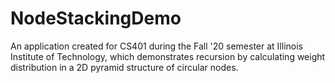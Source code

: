 # NodeStackingDemo
An application created for CS401 during the Fall '20 semester at Illinois Institute of Technology, which demonstrates recursion by calculating weight distribution in a 2D pyramid structure of circular nodes.
